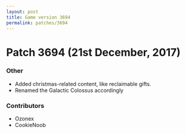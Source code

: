 ```yaml
---
layout: post
title: Game version 3694
permalink: patches/3694
---
```


# Patch 3694 (21st December, 2017)

### Other

- Added christmas-related content, like reclaimable gifts.
- Renamed the Galactic Colossus accordingly

### Contributors

- Ozonex
- CookieNoob
